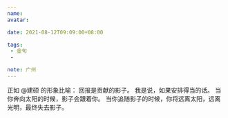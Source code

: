 ```yaml
---
name:
avatar:

date: 2021-08-12T09:09:00+08:00

tags:
 - 金句
 - 

note: 广州
---
```

正如 @建硕 的形象比喻：
回报是贡献的影子。
我是说，如果安排得当的话。
当你奔向太阳的时候，影子会跟着你。
当你追随影子的时候，你将远离太阳，远离光明，最终失去影子。